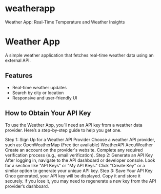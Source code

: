 # weatherapp
Weather App: Real-Time Temperature and Weather Insights
# Weather App

A simple weather application that fetches real-time weather data using an external API.

## Features
- Real-time weather updates
- Search by city or location
- Responsive and user-friendly UI


## How to Obtain Your API Key
To use the Weather App, you’ll need an API key from a weather data provider. Here’s a step-by-step guide to help you get one.

Step 1: Sign Up for a Weather API Provider
Choose a weather API provider, such as:
OpenWeatherMap (Free tier available)
WeatherAPI
AccuWeather
Create an account on the provider's website.
Complete any required verification process (e.g., email verification).
Step 2: Generate an API Key
After logging in, navigate to the API dashboard or developer console.
Look for a section like "API Keys" or "My API Keys."
Click "Create Key" or a similar option to generate your unique API key.
Step 3: Save Your API Key
Once generated, your API key will be displayed. Copy it and store it securely.
If you lose it, you may need to regenerate a new key from the API provider’s dashboard.


